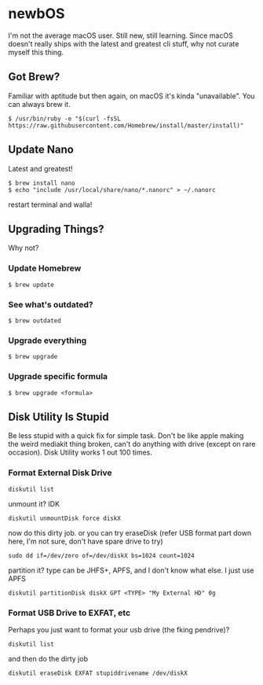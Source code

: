 # newbOS
I'm not the average macOS user. Still new, still learning. Since macOS 
doesn't really ships with the latest and greatest cli stuff, why not 
curate myself this thing.

## Got Brew?
Familiar with aptitude but then again, on macOS it's kinda 
"unavailable". You can always brew it. 

```
$ /usr/bin/ruby -e "$(curl -fsSL https://raw.githubusercontent.com/Homebrew/install/master/install)"
```

## Update Nano
Latest and greatest!

```
$ brew install nano
$ echo "include /usr/local/share/nano/*.nanorc" > ~/.nanorc
```
restart terminal and walla!

## Upgrading Things?
Why not?

### Update Homebrew
```
$ brew update
```
### See what's outdated?
```
$ brew outdated
```
### Upgrade everything
```
$ brew upgrade
```
### Upgrade specific formula
```
$ brew upgrade <formula>
```

## Disk Utility Is Stupid
Be less stupid with a quick fix for simple task. Don't be like apple making the weird mediakit thing broken, can't do anything with drive (except on rare occasion). Disk Utility works 1 out 100 times.

### Format External Disk Drive
```
diskutil list
```
unmount it? IDK
```
diskutil unmountDisk force diskX
```
now do this dirty job. or you can try eraseDisk (refer USB format part down here, I'm not sure, don't have spare drive to try)
```
sudo dd if=/dev/zero of=/dev/diskX bs=1024 count=1024
```
partition it? type can be JHFS+, APFS, and I don't know what else. I just use APFS
```
diskutil partitionDisk diskX GPT <TYPE> "My External HD" 0g
```


### Format USB Drive to EXFAT, etc
Perhaps you just want to format your usb drive (the fking pendrive)?
```
diskutil list
```
and then do the dirty job
```
diskutil eraseDisk EXFAT stupiddrivename /dev/diskX
```
